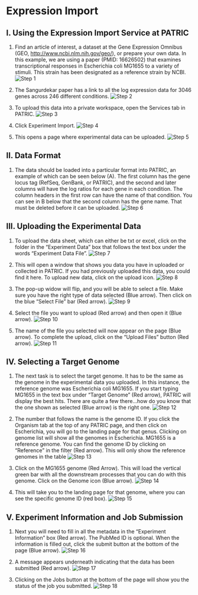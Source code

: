 # Expression Import

## I. Using the Expression Import Service at PATRIC
1.  Find an article of interest, a dataset at the Gene Expression Omnibus (GEO, http://www.ncbi.nlm.nih.gov/geo/), or prepare your own data.  In this example, we are using a paper (PMID: 16626502) that examines transcriptional responses in Escherichia coli MG1655 to a variety of stimuli.  This strain has been designated as a reference strain by NCBI.
![Step 1](./images/image1.png "Step 1")

2. The Sangurdekar paper has a link to all the log expression data for 3046 genes across 246 different conditions. 
![Step 2](./images/image2.png "Step 2")

3. To upload this data into a private workspace, open the Services tab in PATRIC.
![Step 3](./images/image3.png "Step 3")

4. Click Experiment Import.
![Step 4](./images/image4.png "Step 4")

5. This opens a page where experimental data can be uploaded.
![Step 5](./images/image5.png "Step 5")


## II.  Data Format
1. The data should be loaded into a particular format into PATRIC, an example of which can be seen below (A).  The first column has the gene locus tag (RefSeq, GenBank, or PATRIC), and the second and later columns will have the log ratios for each gene in each condition.  The column headers in the first row can have the name of that condition.  You can see in B below that the second column has the gene name.  That must be deleted before it can be uploaded.
![Step 6](./images/image6.png "Step 6")


## III. Uploading the Experimental Data
1.  To upload the data sheet, which can either be txt or excel, click on the folder in the “Experiment Data” box that follows the text box under the words “Experiment Data File”.
![Step 7](./images/image7.png "Step 7")

2.  This will open a window that shows you data you have in uploaded or collected in PATRIC. If you had previously uploaded this data, you could find it here.  To upload new data, click on the upload icon.
![Step 8](./images/image8.png "Step 8")

3.  The pop-up widow will flip, and you will be able to select a file.  Make sure you have the right type of data selected (Blue arrow).  Then click on the blue “Select File” bar (Red arrow).
![Step 9](./images/image9.png "Step 9")

4. Select the file you want to upload (Red arrow) and then open it (Blue arrow).
![Step 10](./images/image10.png "Step 10")

5. The name of the file you selected will now appear on the page (Blue arrow).  To complete the upload, click on the “Upload Files” button (Red arrow).
![Step 11](./images/image11.png "Step 11")


## IV. Selecting a Target Genome
1.  The next task is to select the target genome.  It has to be the same as the genome in the experimental data you uploaded.  In this instance, the reference genome was Escherichia coli MG1655.  If you start typing MG1655 in the text box under “Target Genome” (Red arrow), PATRIC will display the best hits.  There are quite a few there…how do you know that the one shown as selected (Blue arrow) is the right one.
![Step 12](./images/image12.png "Step 12")

2. The number that follows the name is the genome ID.  If you click the Organism tab at the top of any PATRIC page, and then click on Escherichia, you will go to the landing page for that genus.  Clicking on genome list will show all the genomes in Escherichia.  MG1655 is a reference genome.  You can find the genome ID by clicking on “Reference” in the filter (Red arrow).  This will only show the reference genomes in the table
![Step 13](./images/image13.png "Step 13")

3. Click on the MG1655 genome (Red Arrow).  This will load the vertical green bar with all the downstream processes that you can do with this genome.  Click on the Genome icon (Blue arrow). 
![Step 14](./images/image14.png "Step 14")

4. This will take you to the landing page for that genome, where you can see the specific genome ID (red box).
![Step 15](./images/image15.png "Step 15")

## V. Experiment Information and Job Submission
1.  Next you will need to fill in all the metadata in the “Experiment Information” box (Red arrow).  The PubMed ID is optional.  When the information is filled out, click the submit button at the bottom of the page (Blue arrow).
![Step 16](./images/image16.png "Step 16")

2. A message appears underneath indicating that the data has been submitted (Red arrow).
![Step 17](./images/image17.png "Step 17")

3.  Clicking on the Jobs button at the bottom of the page will show you the status of the job you submitted.
![Step 18](./images/image18.png "Step 18")
